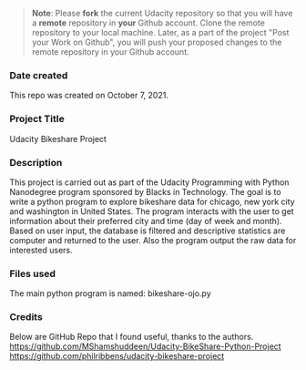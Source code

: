 >**Note**: Please **fork** the current Udacity repository so that you will have a **remote** repository in **your** Github account. Clone the remote repository to your local machine. Later, as a part of the project "Post your Work on Github", you will push your proposed changes to the remote repository in your Github account.

### Date created
This repo was created on October 7, 2021.
### Project Title
Udacity Bikeshare Project

### Description
This project is carried out as part of the Udacity Programming with Python Nanodegree program sponsored by Blacks in Technology. The goal is to write a python program to explore bikeshare data for chicago, new york city and washington in United States. The program interacts with the user to get information about their preferred city and time (day of week and month). Based on user input, the database is filtered and descriptive statistics are computer and returned to the user. Also the program output the raw data for interested users.

### Files used
The main python program is named: bikeshare-ojo.py

### Credits
Below are GitHub Repo that I found useful, thanks to the authors.
https://github.com/MShamshuddeen/Udacity-BikeShare-Python-Project
https://github.com/philribbens/udacity-bikeshare-project
